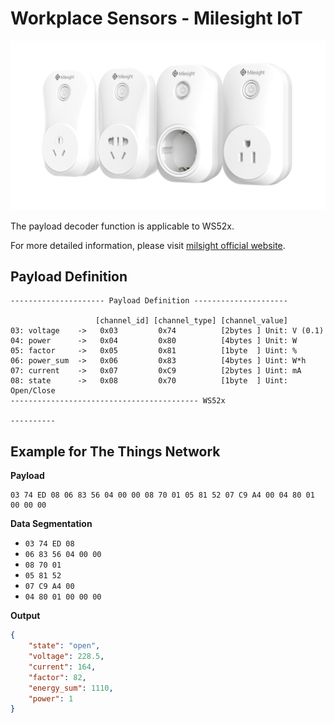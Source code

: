 # Workplace Sensors - Milesight IoT

![WS52x](WS52x.png)

The payload decoder function is applicable to WS52x.

For more detailed information, please visit [milsight official website](https://wwww.milesight-iot.com).

## Payload Definition

```
--------------------- Payload Definition ---------------------

                   [channel_id] [channel_type] [channel_value]
03: voltage    ->   0x03         0x74          [2bytes ] Unit: V (0.1)
04: power      ->   0x04         0x80          [4bytes ] Unit: W
05: factor     ->   0x05         0x81          [1byte  ] Uint: %
06: power_sum  ->   0x06         0x83          [4bytes ] Uint: W*h
07: current    ->   0x07         0xC9          [2bytes ] Uint: mA
08: state      ->   0x08         0x70          [1byte  ] Uint: Open/Close
------------------------------------------ WS52x

----------

```

## Example for The Things Network

**Payload**

```
03 74 ED 08 06 83 56 04 00 00 08 70 01 05 81 52 07 C9 A4 00 04 80 01 00 00 00
```

**Data Segmentation**

-   `03 74 ED 08`
-   `06 83 56 04 00 00`
-   `08 70 01 `
-   `05 81 52`
-   `07 C9 A4 00`
-   `04 80 01 00 00 00`

**Output**

```json
{
    "state": "open",
    "voltage": 228.5,
    "current": 164,
    "factor": 82,
    "energy_sum": 1110,
    "power": 1
}
```
